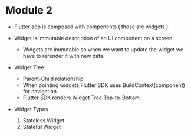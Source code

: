 # Module 2

* Flutter app is composed with components ( those are widgets ).
* Widget is immutable description of an UI component on a screen.
  * Widgets are immutable so when we want to update the widget we have to rerender it with new data.
* Widget Tree
  * Parent-Child relationship
  * When pointing widgets,Flutter SDK uses BuildContext(component) for navigation.
  * Flutter SDK renders Widget Tree Top-to-Bottom.

* Widget Types
    1. Stateless Widget
    2. Stateful Widget

